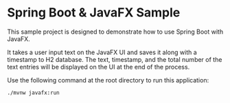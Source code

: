 # Spring Boot & JavaFX Sample 

This sample project is designed to demonstrate how to use Spring Boot with JavaFX.

It takes a user input text on the JavaFX UI and saves it along with a timestamp to H2 database. The text, timestamp, and the total number of the text entries will be displayed on the UI at the end of the process.

Use the following command at the root directory to run this application:

```./mvnw javafx:run```